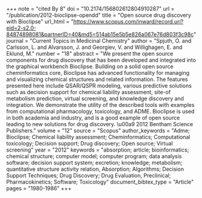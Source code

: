 +++
note = "cited By 8"
doi = "10.2174/156802612804910287"
url = "/publication/2012-bioclipse-opendd"
title = "Open source drug discovery with Bioclipse"
url_html = "https://www.scopus.com/inward/record.uri?eid=2-s2.0-84874898081&partnerID=40&md5=514ab15e5b5e826a067e76d803f3c98c"
journal = "Current Topics in Medicinal Chemistry"
author = "Spjuth, O. and Carlsson, L. and Alvarsson, J. and Georgiev, V. and Willighagen, E. and Eklund, M."
number = "18"
abstract = "We present the open source components for drug discovery that has been developed and integrated into the graphical workbench Bioclipse. Building on a solid open source cheminformatics core, Bioclipse has advanced functionality for managing and visualizing chemical structures and related information. The features presented here include QSAR/QSPR modeling, various predictive solutions such as decision support for chemical liability assessment, site-of metabolism prediction, virtual screening, and knowledge discovery and integration. We demonstrate the utility of the described tools with examples from computational pharmacology, toxicology, and ADME. Bioclipse is used in both academia and industry, and is a good example of open source leading to new solutions for drug discovery. \u00a9 2012 Bentham Science Publishers."
volume = "12"
source = "Scopus"
author_keywords = "Adme;  Bioclipse;  Chemical liability assessment;  Cheminformatics;  Computational toxicology;  Decision support;  Drug discovery;  Open source;  Virtual screening"
year = "2012"
keywords = "absorption;  article;  bioinformatics;  chemical structure;  computer model;  computer program;  data analysis software;  decision support system;  excretion;  knowledge;  metabolism;  quantitative structure activity relation, Absorption;  Algorithms;  Decision Support Techniques;  Drug Discovery;  Drug Evaluation, Preclinical;  Pharmacokinetics;  Software;  Toxicology"
document_bibtex_type = "Article"
pages = "1980-1986"
+++

